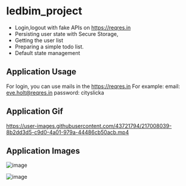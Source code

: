 # ledbim_project

- Login,logout with fake APIs on https://reqres.in
- Persisting user state with Secure Storage,
- Getting the user list
- Preparing a simple todo list.
- Default state management

## Application Usage

For login, you can use mails in the https://reqres.in
For example: 
    email: eve.holt@reqres.in
    password: cityslicka

## Application Gif

https://user-images.githubusercontent.com/43721794/217008039-8b2dd3d5-c9d0-4a01-979a-44486cb50acb.mp4

## Application Images

![image](https://user-images.githubusercontent.com/43721794/217008645-4c76cf62-1e0b-40ac-970a-53c609a86f77.png)

![image](https://user-images.githubusercontent.com/43721794/217008835-2751be86-9d78-4303-a137-5a13b678033d.png)


